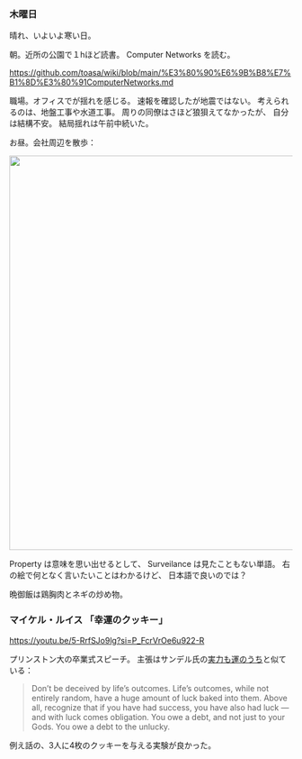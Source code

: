 ### 木曜日

晴れ、いよいよ寒い日。

朝。近所の公園で１hほど読書。
Computer Networks を読む。

https://github.com/toasa/wiki/blob/main/%E3%80%90%E6%9B%B8%E7%B1%8D%E3%80%91ComputerNetworks.md

職場。オフィスでが揺れを感じる。
速報を確認したが地震ではない。
考えられるのは、地盤工事や水道工事。
周りの同僚はさほど狼狽えてなかったが、
自分は結構不安。
結局揺れは午前中続いた。

お昼。会社周辺を散歩：

<img src="https://i.imgur.com/anxxmX0.jpg" width="700">

Property は意味を思い出せるとして、
Surveilance は見たこともない単語。
右の絵で何となく言いたいことはわかるけど、
日本語で良いのでは？

晩御飯は鶏胸肉とネギの炒め物。

### マイケル・ルイス 「幸運のクッキー」

https://youtu.be/5-RrfSJo9lg?si=P_FcrVrOe6u922-R

プリンストン大の卒業式スピーチ。
主張はサンデル氏の[実力も運のうち](https://www.amazon.co.jp/%E5%AE%9F%E5%8A%9B%E3%82%82%E9%81%8B%E3%81%AE%E3%81%86%E3%81%A1-%E8%83%BD%E5%8A%9B%E4%B8%BB%E7%BE%A9%E3%81%AF%E6%AD%A3%E7%BE%A9%E3%81%8B-%E3%83%9E%E3%82%A4%E3%82%B1%E3%83%AB%E3%83%BB%E3%82%B5%E3%83%B3%E3%83%87%E3%83%AB/dp/4152100168)と似ている：

> Don’t be deceived by life’s outcomes. Life’s outcomes, while not entirely random, have a huge amount of luck baked into them. Above all, recognize that if you have had success, you have also had luck — and with luck comes obligation. You owe a debt, and not just to your Gods. You owe a debt to the unlucky.

例え話の、3人に4枚のクッキーを与える実験が良かった。